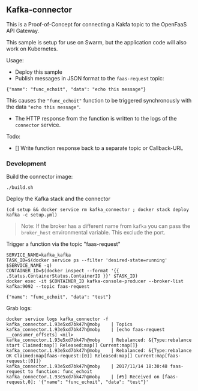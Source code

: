 ## Kafka-connector

This is a Proof-of-Concept for connecting a Kakfa topic to the OpenFaaS API Gateway. 

This sample is setup for use on Swarm, but the application code will also work on Kubernetes.

Usage:

* Deploy this sample
* Publish messages in JSON format to the `faas-request` topic:

```
{"name": "func_echoit", "data": "echo this message"}
```

This causes the `"func_echoit"` function to be triggered synchronously with the data `"echo this message"`.

* The HTTP response from the function is written to the logs of the `connector` service.

Todo:
- [] Write function response back to a separate topic or Callback-URL

### Development

Build the connector image:

```
./build.sh
```

Deploy the Kafka stack and the connector

```
(cd setup && docker service rm kafka_connector ; docker stack deploy kafka -c setup.yml)
```

> Note: If the broker has a different name from `kafka` you can pass the `broker_host` environmental variable. This exclude the port.

Trigger a function via the topic "faas-request"

```
SERVICE_NAME=kafka_kafka
TASK_ID=$(docker service ps --filter 'desired-state=running' $SERVICE_NAME -q)
CONTAINER_ID=$(docker inspect --format '{{ .Status.ContainerStatus.ContainerID }}' $TASK_ID)
docker exec -it $CONTAINER_ID kafka-console-producer --broker-list kafka:9092 --topic faas-request

{"name": "func_echoit", "data": "test"}
```

Grab logs:

```
docker service logs kafka_connector -f
kafka_connector.1.93e5xd7bk47h@moby    | Topics
kafka_connector.1.93e5xd7bk47h@moby    | [echo faas-request __consumer_offsets] <nil>
kafka_connector.1.93e5xd7bk47h@moby    | Rebalanced: &{Type:rebalance start Claimed:map[] Released:map[] Current:map[]}
kafka_connector.1.93e5xd7bk47h@moby    | Rebalanced: &{Type:rebalance OK Claimed:map[faas-request:[0]] Released:map[] Current:map[faas-request:[0]]}
kafka_connector.1.93e5xd7bk47h@moby    | 2017/11/14 18:30:48 faas-request to function: func_echoit
kafka_connector.1.93e5xd7bk47h@moby    | [#5] Received on [faas-request,0]: '{"name": "func_echoit", "data": "test"}'
```
